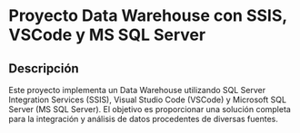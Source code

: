 # Proyecto Data Warehouse con SSIS, VSCode y MS SQL Server

## Descripción

Este proyecto implementa un Data Warehouse utilizando SQL Server Integration Services (SSIS), Visual Studio Code (VSCode) y Microsoft SQL Server (MS SQL Server). El objetivo es proporcionar una solución completa para la integración y análisis de datos procedentes de diversas fuentes.

